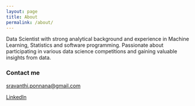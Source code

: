 ```yaml
---
layout: page
title: About
permalink: /about/
---
```


Data Scientist with strong analytical background and experience in Machine Learning, Statistics and software programming. Passionate about participating in various data science competitions and gaining valuable  insights from data.

### Contact me

[sravanthi.ponnana@gmail.com](mailto:sravanthi.ponnana@gmail.com)

[LinkedIn](https://www.linkedin.com/in/sravanthip)
